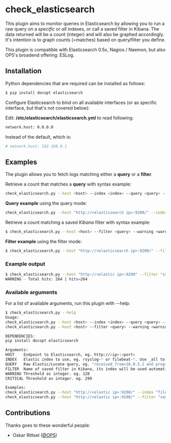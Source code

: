 # check_elasticsearch

This plugin aims to monitor queries in Elasticsearch by allowing you to run a raw query on a _specific_ or _all_ indexes, or call a saved filter in Kibana.
The data returned will be a count (integer) and will also be graphed accordingly. It's intention is to graph counts (=matches) based on query/filter you define.

This plugin is compatible with Elasticsearch 0.5x, Nagios / Naemon, but also OP5's broadend offering: ESLog.

## Installation

Python dependencies that are required can be installed as follows:
```sh
$ pip install docopt elasticsearch
```

Configure Elasticsearch to bind on all available interfaces (or as specific interface, but that's not covered below):

Edit: **/etc/elasticsearch/elasticsearch.yml** to read following:
```sh
network.host: 0.0.0.0
```

Instead of the default, which is:
```sh
# network.host: 192.168.0.1
```

## Examples

The plugin allows you to fetch logs matching either a **query** or a **filter**.

Retrieve a count that matches a **query** with syntax example:

```sh
check_elasticsearch.py --host <host> --index <index> --query <query> --warning <warning> --critical <critical>
```

**Query example** using the query mode:
```sh
check_elasticsearch.py --host "http://<elasticsearch ip>:9200/" --index "filebeat-*" --query "system_process_id=148" --warning 1 --critical 2
```

Retrieve a count matching a saved _Kibana_ filter with syntax example:

```sh
$ check_elasticsearch.py --host <host> --filter <query> --warning <warning> --critical <critical>
```

**Filter example** using the filter mode:
```sh
$ check_elasticsearch.py --host "http://<elasticsearch ip>:9200/" --filter "some_saved_filter_in_kibana" --warning 1 --critical 2
```

### Example output

```sh
$ check_elasticsearch.py --host "http://<elastic ip>:9200" --filter "ssh_sessions_initiated_last24h" --warning 200 --critical 400
WARNING - Total hits: 264 | hits=264
```

### Available arguments

For a list of available arguments, run this plugin with --help:

```sh
$ check_elasticsearch.py --help
Usage:
check_elasticsearch.py --host <host> --index <index> --query <query> --warning <warning> --critical <critical>
check_elasticsearch.py --host <host> --filter <query> --warning <warning> --critical <critical>

DEPENDENCIES:
pip install docopt elasticsearch

Arguments:
HOST    Endpoint to Elasticsearch, eg. http://<ip>:<port>
INDEX   Elastic index to use, eg. rsyslog-* or filebeat-*. Use _all to search all indexes (more resource intensive)
QUERY   Raw Elastic/Lucene query, eg. "received_from=10.0.5.2 and program=systemd and host=10.0.5.10 and @timestamp: [now-5h TO now]"
FILTER  Name of saved filter in Kibana, its index will be used automatically.
WARNING Threshold as integer. eg. 128
CRITICAL Threshold as integer. eg. 299

Examples:
check_elasticsearch.py --host "http://<elastic ip>:9200/" --index "filebeat-*" --query "system_process_id=148" --warning 1 --critical 2
check_elasticsearch.py --host "http://<elastic ip>:9200/" --filter "some_saved_filter_in_kibana" --warning 1 --critical 2

```


## Contributions
Thanks goes to these wonderful people:

* Oskar Rittsel ([@OP5](https://www.op5.com))